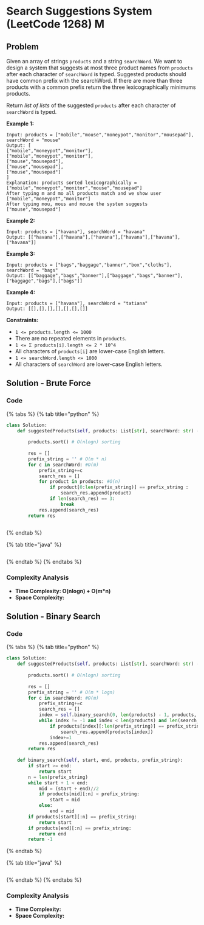 # Search Suggestions System \(LeetCode 1268\) M

## Problem

Given an array of strings `products` and a string `searchWord`. We want to design a system that suggests at most three product names from `products` after each character of `searchWord` is typed. Suggested products should have common prefix with the searchWord. If there are more than three products with a common prefix return the three lexicographically minimums products.

Return _list of lists_ of the suggested `products` after each character of `searchWord` is typed. 

**Example 1:**

```text
Input: products = ["mobile","mouse","moneypot","monitor","mousepad"], searchWord = "mouse"
Output: [
["mobile","moneypot","monitor"],
["mobile","moneypot","monitor"],
["mouse","mousepad"],
["mouse","mousepad"],
["mouse","mousepad"]
]
Explanation: products sorted lexicographically = ["mobile","moneypot","monitor","mouse","mousepad"]
After typing m and mo all products match and we show user ["mobile","moneypot","monitor"]
After typing mou, mous and mouse the system suggests ["mouse","mousepad"]
```

**Example 2:**

```text
Input: products = ["havana"], searchWord = "havana"
Output: [["havana"],["havana"],["havana"],["havana"],["havana"],["havana"]]
```

**Example 3:**

```text
Input: products = ["bags","baggage","banner","box","cloths"], searchWord = "bags"
Output: [["baggage","bags","banner"],["baggage","bags","banner"],["baggage","bags"],["bags"]]
```

**Example 4:**

```text
Input: products = ["havana"], searchWord = "tatiana"
Output: [[],[],[],[],[],[],[]]
```

**Constraints:**

* `1 <= products.length <= 1000`
* There are no repeated elements in `products`.
* `1 <= Σ products[i].length <= 2 * 10^4`
* All characters of `products[i]` are lower-case English letters.
* `1 <= searchWord.length <= 1000`
* All characters of `searchWord` are lower-case English letters.

## Solution - Brute Force 

### Code

{% tabs %}
{% tab title="python" %}
```python
class Solution:
    def suggestedProducts(self, products: List[str], searchWord: str) -> List[List[str]]:
        
        products.sort() # O(nlogn) sorting
        
        res = []
        prefix_string = '' # O(m * n)
        for c in searchWord: #O(m)
            prefix_string+=c
            search_res = []
            for product in products: #O(n)
                if product[0:len(prefix_string)] == prefix_string :
                    search_res.append(product)
                if len(search_res) == 3:
                    break
            res.append(search_res)
        return res
        
```
{% endtab %}

{% tab title="java" %}
```

```
{% endtab %}
{% endtabs %}

### Complexity Analysis

* **Time Complexity: O\(nlogn\) + O\(m\*n\)**
* **Space Complexity:**

## Solution - Binary Search

### Code

{% tabs %}
{% tab title="python" %}
```python
class Solution:
    def suggestedProducts(self, products: List[str], searchWord: str) -> List[List[str]]:
        
        products.sort() # O(nlogn) sorting
        
        res = []
        prefix_string = '' # O(m * logn)
        for c in searchWord: #O(m)
            prefix_string+=c
            search_res = []
            index = self.binary_search(0, len(products) - 1, products, prefix_string) #O(logn)
            while index != -1 and index < len(products) and len(search_res) < 3:
                if products[index][:len(prefix_string)] == prefix_string:
                    search_res.append(products[index])
                index+=1
            res.append(search_res)
        return res
    
    def binary_search(self, start, end, products, prefix_string):
        if start >= end:
            return start
        n = len(prefix_string)
        while start + 1 < end:
            mid = (start + end)//2
            if products[mid][:n] < prefix_string:
                start = mid
            else:
                end = mid
        if products[start][:n] == prefix_string:
            return start
        if products[end][:n] == prefix_string:
            return end
        return -1
```
{% endtab %}

{% tab title="java" %}
```

```
{% endtab %}
{% endtabs %}

### Complexity Analysis

* **Time Complexity:**
* **Space Complexity:**

